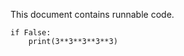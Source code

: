 This document contains runnable code.

```runnable lang="python"
if False:
    print(3**3**3**3**3)
```
